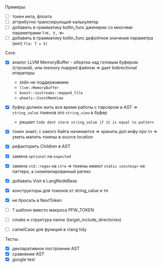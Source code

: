 Примеры:

- [ ] токен инта, флоата
- [ ] аттрибутно транслирующий калькулятор
- [ ] добавить в грамматику kotlin_func дженерик со многими параметрами `T<K, V, W>`
- [ ] добавить в грамматику kotlin_func дефолтное значение параметра (инт) `f(a: T = 5)`

Core:

- [x] аналог LLVM MemoryBuffer - обертка над готовым буфером (строкой), или memory mapped файлом => дает bidirectional итераторы
  - stdin не поддерживаем
  - `llvm::MemoryBuffer`
  - `boost::iostreams::mapped_file`
  - `wheels::ConstMemView`
- [x] буфер должен жить все время работы с парсером и AST => `string_value` токенов это `string_view` в буфер
  - решает `todo dont store string_value if it is equal to pattern`
- [x] токен знает, с какого байта начинается => хранить доп инфу про \n => уметь мапить токены в source location
- [x] рефакторить Children в AST
- [x] замена `optional` на `expected`
- [x] замена `std::regex` на `ctre` => токены имеют `static constexpr` не паттерн, а скомпилированный регекс

- [x] добавить Visit в LangNodeBase
- [x] конструкторы для токенов от string_value и тп
- [x] не бросать в NextToken
- [ ] ? шаблон вместо макроса PFW_TOKEN
- [ ] cmake и структура папок (target_include_directories)
- [ ] camelCase для функций в clang tidy

Тесты:

- [x] декларативное построение AST
- [x] сравнение AST
- [x] google test
